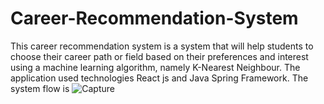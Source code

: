 # Career-Recommendation-System
This career recommendation system is a system that will help students to choose their career path or field based on their preferences and interest using a machine learning algorithm, namely K-Nearest Neighbour. The application used technologies React js and Java Spring Framework. 
The system flow is ![Capture](https://github.com/chanmyaelwin2822/Career-Recommendation-System/assets/52887811/a29b154c-8ee0-4efe-b694-5ed2cfb3e2d7)
